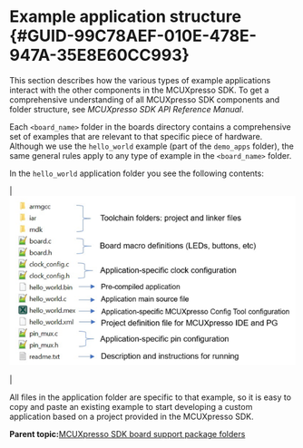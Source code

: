 # Example application structure {#GUID-99C78AEF-010E-478E-947A-35E8E60CC993}

This section describes how the various types of example applications interact with the other components in the MCUXpresso SDK. To get a comprehensive understanding of all MCUXpresso SDK components and folder structure, see *MCUXpresso SDK API Reference Manual*.

Each `<board_name>` folder in the boards directory contains a comprehensive set of examples that are relevant to that specific piece of hardware. Although we use the `hello_world` example \(part of the `demo_apps` folder\), the same general rules apply to any type of example in the `<board_name>` folder.

In the `hello_world` application folder you see the following contents:

|![](../images/application_folder_structure.png "Application folder structure")

|

All files in the application folder are specific to that example, so it is easy to copy and paste an existing example to start developing a custom application based on a project provided in the MCUXpresso SDK.

**Parent topic:**[MCUXpresso SDK board support package folders](../topics/mcuxpresso_sdk_board_support_package_folders.md)

